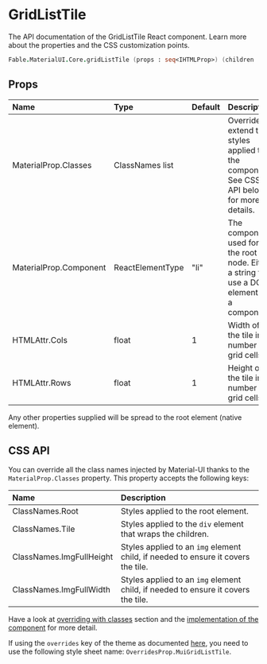 # GridListTile

<p class="description">The API documentation of the GridListTile React component. Learn more about the properties and the CSS customization points.</p>

```fsharp
Fable.MaterialUI.Core.gridListTile (props : seq<IHTMLProp>) (children : seq<ReactElement>) : ReactElement
```



## Props

| Name | Type | Default | Description |
|:-----|:-----|:--------|:------------|
| <span class="prop-name">MaterialProp.Classes</span> | <span class="prop-type">ClassNames list</span> |   | Override or extend the styles applied to the component.  See CSS API below for more details.  |
| <span class="prop-name">MaterialProp.Component</span> | <span class="prop-type">ReactElementType</span> | <span class="prop-default">"li"</span> | The component used for the root node. Either a string to use a DOM element or a component. |
| <span class="prop-name">HTMLAttr.Cols</span> | <span class="prop-type">float</span> | <span class="prop-default">1</span> | Width of the tile in number of grid cells. |
| <span class="prop-name">HTMLAttr.Rows</span> | <span class="prop-type">float</span> | <span class="prop-default">1</span> | Height of the tile in number of grid cells. |

Any other properties supplied will be spread to the root element (native element).

## CSS API

You can override all the class names injected by Material-UI thanks to the `MaterialProp.Classes` property.
This property accepts the following keys:


| Name | Description |
|:-----|:------------|
| <span class="prop-name">ClassNames.Root</span> | Styles applied to the root element.
| <span class="prop-name">ClassNames.Tile</span> | Styles applied to the `div` element that wraps the children.
| <span class="prop-name">ClassNames.ImgFullHeight</span> | Styles applied to an `img` element child, if needed to ensure it covers the tile.
| <span class="prop-name">ClassNames.ImgFullWidth</span> | Styles applied to an `img` element child, if needed to ensure it covers the tile.

Have a look at [overriding with classes](#/customization/overrides) section
and the [implementation of the component](https://github.com/mui-org/material-ui/tree/master/packages/material-ui/src/GridListTile/GridListTile.js)
for more detail.

If using the `overrides` key of the theme as documented
[here](#/customization/themes),
you need to use the following style sheet name: `OverridesProp.MuiGridListTile`.

<!--## Demos-->

<!--- [Grid List](/demos/grid-list/)-->

